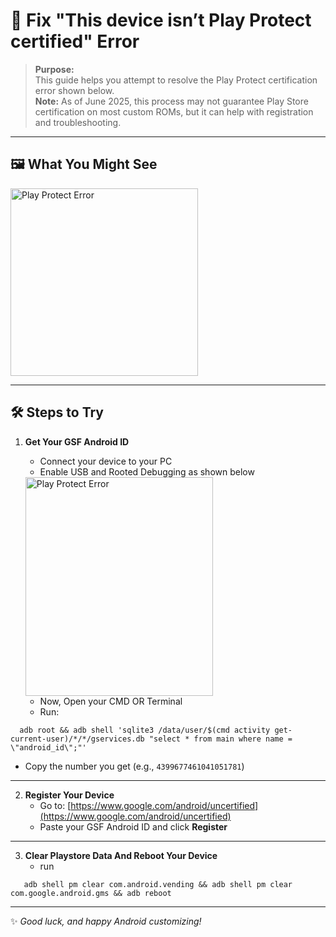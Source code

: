 # 🚫 Fix "This device isn’t Play Protect certified" Error

> **Purpose:**  
> This guide helps you attempt to resolve the Play Protect certification error shown below.  
> **Note:** As of June 2025, this process may not guarantee Play Store certification on most custom ROMs, but it can help with registration and troubleshooting.

---

## 🖼️ What You Might See

<a href="https://github.com/user-attachments/assets/eeb81350-482d-4eb7-8b51-c6106b22a1c7" target="_blank">
  <img src="https://github.com/user-attachments/assets/eeb81350-482d-4eb7-8b51-c6106b22a1c7" alt="Play Protect Error" width="300">
</a>

***

## 🛠️ Steps to Try

1. **Get Your GSF Android ID**
    - Connect your device to your PC
    - Enable USB and Rooted Debugging as shown below

    <a href="https://github.com/user-attachments/assets/aa7d1441-0e95-4dde-9556-057f49369dff" target="_blank">
    <img src="https://github.com/user-attachments/assets/aa7d1441-0e95-4dde-9556-057f49369dff" alt="Play Protect Error" height="350" width="300">
    </a>
    
    - Now, Open your CMD OR Terminal
    - Run:
  <!-- # adb shell pm clear com.google.android.gsf && adb reboot -->
  ```
    adb root && adb shell 'sqlite3 /data/user/$(cmd activity get-current-user)/*/*/gservices.db "select * from main where name = \"android_id\";"'
```
  - Copy the number you get (e.g., `4399677461041051781`)
---
2. **Register Your Device**
    - Go to: [https://www.google.com/android/uncertified](https://www.google.com/android/uncertified)
    - Paste your GSF Android ID and click **Register**
---
3. **Clear Playstore Data And Reboot Your Device**
    - run
```
   adb shell pm clear com.android.vending && adb shell pm clear com.google.android.gms && adb reboot
```
---

✨ *Good luck, and happy Android customizing!*

